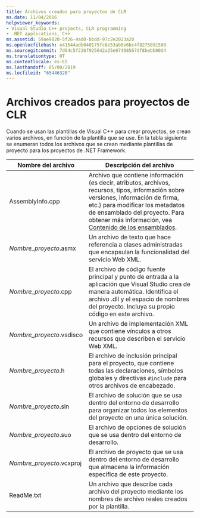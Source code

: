 ```yaml
---
title: Archivos creados para proyectos de CLR
ms.date: 11/04/2016
helpviewer_keywords:
- Visual Studio C++ projects, CLR programming
- .NET applications, C++
ms.assetid: 59ae9020-5f26-4ad0-bbdd-97c2e2023a20
ms.openlocfilehash: e41544adb040175fc8e53ab0e6bc4f8275891580
ms.sourcegitcommit: 7d64c5f226f925642a25e07498567df8bebb00d4
ms.translationtype: HT
ms.contentlocale: es-ES
ms.lasthandoff: 05/08/2019
ms.locfileid: "65446320"
---
```

# <a name="files-created-for-clr-projects"></a>Archivos creados para proyectos de CLR

Cuando se usan las plantillas de Visual C++ para crear proyectos, se crean varios archivos, en función de la plantilla que se use. En la tabla siguiente se enumeran todos los archivos que se crean mediante plantillas de proyecto para los proyectos de .NET Framework.

|Nombre del archivo|Descripción del archivo|
|---------------|----------------------|
|AssemblyInfo.cpp|Archivo que contiene información (es decir, atributos, archivos, recursos, tipos, información sobre versiones, información de firma, etc.) para modificar los metadatos de ensamblado del proyecto. Para obtener más información, vea [Contenido de los ensamblados](/dotnet/framework/app-domains/assembly-contents).|
|*Nombre_proyecto*.asmx|Un archivo de texto que hace referencia a clases administradas que encapsulan la funcionalidad del servicio Web XML.|
|*Nombre_proyecto*.cpp|El archivo de código fuente principal y punto de entrada a la aplicación que Visual Studio crea de manera automática. Identifica el archivo .dll y el espacio de nombres del proyecto. Incluya su propio código en este archivo.|
|*Nombre_proyecto*.vsdisco|Un archivo de implementación XML que contiene vínculos a otros recursos que describen el servicio Web XML.|
|*Nombre_proyecto*.h|El archivo de inclusión principal para el proyecto, que contiene todas las declaraciones, símbolos globales y directivas `#include` para otros archivos de encabezado.|
|*Nombre_proyecto*.sln|El archivo de solución que se usa dentro del entorno de desarrollo para organizar todos los elementos del proyecto en una única solución.|
|*Nombre_proyecto*.suo|El archivo de opciones de solución que se usa dentro del entorno de desarrollo.|
|*Nombre_proyecto*.vcxproj|El archivo de proyecto que se usa dentro del entorno de desarrollo que almacena la información específica de este proyecto.|
|ReadMe.txt|Un archivo que describe cada archivo del proyecto mediante los nombres de archivo reales creados por la plantilla.|